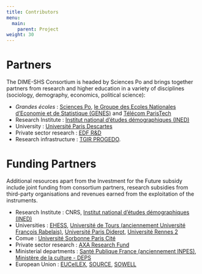 ```yaml
---
title: Contributors
menu:
  main:
    parent: Project
weight: 30
---
```

# Partners
The DIME-SHS Consortium is headed by Sciences Po and brings together partners from research and higher education in a variety of disciplines (sociology, demography, economics, political science):
- _Grandes écoles_ : [Sciences Po](http://sciencespo.fr/fr), [le Groupe des Ecoles Nationales d’Economie et de Statistique (GENES)](http://www.groupe-genes.fr/) and [Télécom ParisTech](https://www.telecom-paristech.fr/)
- Research Institute : [Institut national d’études démographiques (INED)](https://www.ined.fr/)
- University : [Université Paris Descartes](https://www.univ-paris5.fr/)
- Private sector research : [EDF R&D](https://www.edf.fr/groupe-edf/qui-sommes-nous/activites/recherche-et-developpement)
- Research infrastructure : [TGIR PROGEDO](www.progedo.fr).

# Funding Partners
Additional resources apart from the Investment for the Future subsidy include joint funding from consortium partners, research subsidies from third-party organisations and revenues earned from the exploitation of the instruments.
- Research Institute : CNRS, [Institut national d’études démographiques (INED)](https://www.ined.fr/)
- Universities : [EHESS](https://www.ehess.fr/), [Université de Tours (anciennement Université François Rabelais)](https://www.univ-tours.fr/), [Université Paris Diderot](https://www.univ-paris-diderot.fr/), [Université Rennes 2](https://www.univ-rennes2.fr/)
- Comue : [Université Sorbonne Paris Cité](http://www.sorbonne-paris-cite.fr/)
- Private sector research : [AXA Research Fund](https://www.axa-research.org/fr)
- Ministerial departments : [Santé Publique France (anciennement INPES)](https://www.santepubliquefrance.fr/), [Ministère de la culture - DEPS](http://www.culture.gouv.fr/Thematiques/Etudes-et-statistiques/Le-DEPS)
- European Union : [EUCelLEX](https://www.eucellex.eu/), [SOURCE](http://www.societalsecurity.net/), [SOWELL](http://www.erc-sowell.com/)
